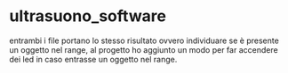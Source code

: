 # ultrasuono_software
entrambi i file portano lo stesso risultato ovvero individuare se è presente un oggetto nel range, al progetto ho aggiunto un modo per far accendere dei led in caso entrasse un oggetto nel range.
